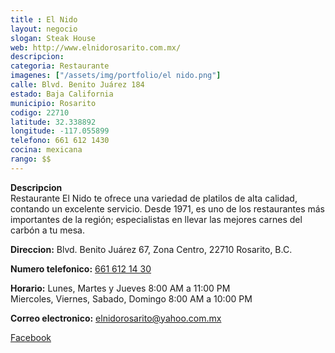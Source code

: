 ```yaml
---
title : El Nido 
layout: negocio
slogan: Steak House 
web: http://www.elnidorosarito.com.mx/
descripcion: 
categoria: Restaurante
imagenes: ["/assets/img/portfolio/el nido.png"]
calle: Blvd. Benito Juárez 184
estado: Baja California
municipio: Rosarito
codigo: 22710
latitude: 32.338892
longitude: -117.055899
telefono: 661 612 1430
cocina: mexicana
rango: $$
---
```


**Descripcion**
<br>
Restaurante El Nido te ofrece una variedad de platilos de alta calidad, contando un excelente servicio.
Desde 1971, es uno de los restaurantes más importantes de la región; especialistas en llevar las mejores carnes del carbón a tu mesa.

**Direccion:** Blvd. Benito Juárez 67, Zona Centro, 22710 Rosarito, B.C.

**Numero telefonico:** <a href="tel:+526616121430">661 612 14 30</a> 

**Horario:**
Lunes, Martes y Jueves 8:00 AM a 11:00 PM
<br>
Miercoles, Viernes, Sabado, Domingo 8:00 AM a 10:00 PM

**Correo electronico:** <elnidorosarito@yahoo.com.mx>

[Facebook](https://www.facebook.com/ElNidoSteakHouse)

